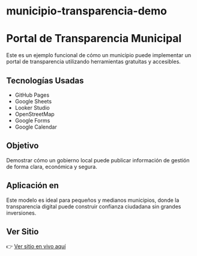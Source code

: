 # municipio-transparencia-demo
# Portal de Transparencia Municipal

Este es un ejemplo funcional de cómo un municipio puede implementar un portal de transparencia utilizando herramientas gratuitas y accesibles.

## Tecnologías Usadas
- GitHub Pages
- Google Sheets
- Looker Studio
- OpenStreetMap
- Google Forms
- Google Calendar

## Objetivo
Demostrar cómo un gobierno local puede publicar información de gestión de forma clara, económica y segura.

## Aplicación en
Este modelo es ideal para pequeños y medianos municipios, donde la transparencia digital puede construir confianza ciudadana sin grandes inversiones.

## Ver Sitio
👉 [Ver sitio en vivo aquí](https://advanceit-code.github.io/municipio-transparencia-demo/) 
